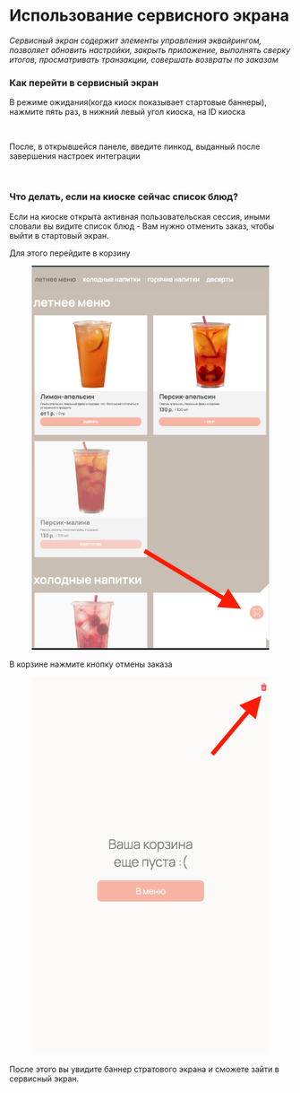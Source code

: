 # Использование сервисного экрана

_Сервисный экран содержит элементы управления эквайрингом, позволяет обновить настройки, закрыть приложение, выполнять сверку итогов, просматривать транзакции, совершать возвраты по заказам_

### Как перейти в сервисный экран <a href="#kak-pereiti-v-servisnyi-ekran" id="kak-pereiti-v-servisnyi-ekran"></a>

В режиме ожидания(когда киоск показывает стартовые баннеры), нажмите пять раз, в нижний левый угол киоска, на ID киоска

<figure><img src="https://lh7-rt.googleusercontent.com/docsz/AD_4nXeJ1aMAEW-xgpa4Godjc6Hmp0PRfughcistmuuUebNneK5P9YaVI8nSHNVTCcjQPq-d0dsSfyvnTxeCo8usVsKC7oMuxdx7ocT4zb3hZwo0s3-pHg44PjNGhfhWISMHWMiuxdj1dA?key=jV92gj3y8b99I5nDo8mL07EO" alt=""><figcaption></figcaption></figure>

После, в открывшейся панеле, введите пинкод, выданный после завершения настроек интеграции&#x20;

<figure><img src="https://lh7-rt.googleusercontent.com/docsz/AD_4nXe5lXgDSMHKgYEwtrSynNo1C7r2hoY7ZZJKkNhaY-FlegGuEUbpNLIOHeFQu2vmFFD6R8nZEY7OKgNjDtms3PYc20qHgPB-_7TBbISKTQbcpopE9IftNWDez6wkkZX-6RBU2w1w?key=jV92gj3y8b99I5nDo8mL07EO" alt=""><figcaption></figcaption></figure>

### &#x20;Что делать, если на киоске сейчас список блюд?

Если на киоске открыта активная пользовательская сессия, иными словали вы видите список блюд - Вам нужно отменить заказ, чтобы выйти в стартовый экран.&#x20;



Для этого перейдите в корзину

<figure><img src="../../.gitbook/assets/Снимок экрана 2025-03-18 в 10.36.57.png" alt=""><figcaption></figcaption></figure>

В корзине нажмите кнопку отмены заказа&#x20;



<figure><img src="../../.gitbook/assets/Снимок экрана 2025-03-18 в 10.37.22.png" alt=""><figcaption></figcaption></figure>

После этого вы увидите баннер стратового экрана и сможете зайти в сервисный экран.&#x20;
